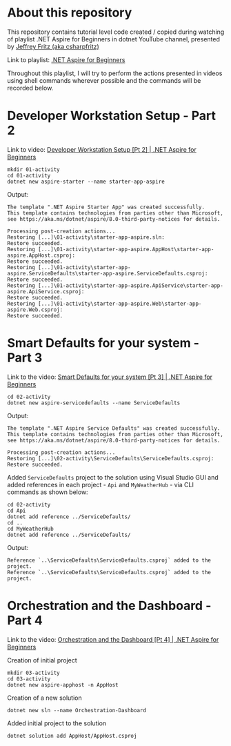 # About this repository

This repository contains tutorial level code created / copied during watching of playlist .NET Aspire for Beginners in dotnet YouTube channel, presented by  [Jeffrey Fritz (aka csharpfritz)](https://www.linkedin.com/in/jeffreytfritz/)

Link to playlist: [.NET Aspire for Beginners](https://youtube.com/playlist?list=PLdo4fOcmZ0oXIKNExrtlVtVxy_G4tgzsc&amp;si=CNt_bnHXQuFYKQN1)

Throughout this playlist, I will try to perform the actions presented in videos using shell commands wherever possible and the commands will be recorded below.

# Developer Workstation Setup - Part 2

Link to video: [Developer Workstation Setup [Pt 2] | .NET Aspire for Beginners](https://youtu.be/cA6Z8ayPXaE?si=g5UOxu2E7hXvn__c)

```shell
mkdir 01-activity
cd 01-activity
dotnet new aspire-starter --name starter-app-aspire
```

Output:
```shell
The template ".NET Aspire Starter App" was created successfully.
This template contains technologies from parties other than Microsoft, see https://aka.ms/dotnet/aspire/8.0-third-party-notices for details.

Processing post-creation actions...
Restoring [...]\01-activity\starter-app-aspire.sln:
Restore succeeded.
Restoring [...]\01-activity\starter-app-aspire.AppHost\starter-app-aspire.AppHost.csproj:
Restore succeeded.
Restoring [...]\01-activity\starter-app-aspire.ServiceDefaults\starter-app-aspire.ServiceDefaults.csproj:
Restore succeeded.
Restoring [...]\01-activity\starter-app-aspire.ApiService\starter-app-aspire.ApiService.csproj:
Restore succeeded.
Restoring [...]\01-activity\starter-app-aspire.Web\starter-app-aspire.Web.csproj:
Restore succeeded.
```

# Smart Defaults for your system - Part 3

Link to the video: [Smart Defaults for your system [Pt 3] | .NET Aspire for Beginners](https://youtu.be/bjiNpz15lf0?si=Y6M5AB2R-_BfRCha)

```shell
cd 02-activity
dotnet new aspire-servicedefaults --name ServiceDefaults
```

Output:
```shell
The template ".NET Aspire Service Defaults" was created successfully.
This template contains technologies from parties other than Microsoft, see https://aka.ms/dotnet/aspire/8.0-third-party-notices for details.

Processing post-creation actions...
Restoring [...]\02-activity\ServiceDefaults\ServiceDefaults.csproj:
Restore succeeded.
```

Added `ServiceDefaults` project to the solution using Visual Studio GUI and added references in each project - `Api` and `MyWeatherHub` - via CLI commands as shown below:

```shell
cd 02-activity
cd Api
dotnet add reference ../ServiceDefaults/
cd ..
cd MyWeatherHub
dotnet add reference ../ServiceDefaults/
```

Output:
```shell
Reference `..\ServiceDefaults\ServiceDefaults.csproj` added to the project.
Reference `..\ServiceDefaults\ServiceDefaults.csproj` added to the project.
```

# Orchestration and the Dashboard - Part 4

Link to the video: [Orchestration and the Dashboard [Pt 4] | .NET Aspire for Beginners](https://youtu.be/kgd3xK8Nz38?si=yAKLcu7pBrMdHOCi)

Creation of initial project
```shell
mkdir 03-activity
cd 03-activity
dotnet new aspire-apphost -n AppHost
```

Creation of a new solution
```shell
dotnet new sln --name Orchestration-Dashboard
```

Added initial project to the solution
```shell
dotnet solution add AppHost/AppHost.csproj
```
